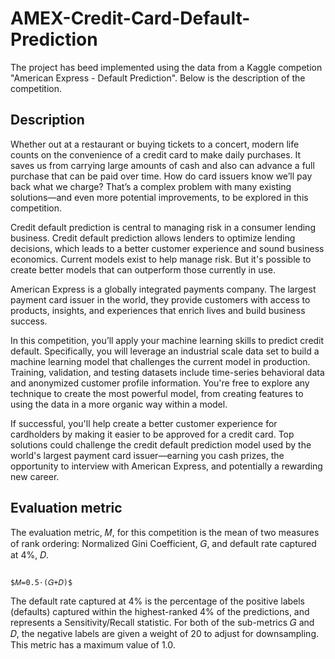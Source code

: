 # AMEX-Credit-Card-Default-Prediction

The project has beed implemented using the data from a Kaggle competion "American Express - Default Prediction". Below is the description of the competition.

## Description

Whether out at a restaurant or buying tickets to a concert, modern life counts on the convenience of a credit card to make daily purchases. It saves us from carrying large amounts of cash and also can advance a full purchase that can be paid over time. How do card issuers know we’ll pay back what we charge? That’s a complex problem with many existing solutions—and even more potential improvements, to be explored in this competition.

Credit default prediction is central to managing risk in a consumer lending business. Credit default prediction allows lenders to optimize lending decisions, which leads to a better customer experience and sound business economics. Current models exist to help manage risk. But it's possible to create better models that can outperform those currently in use.

American Express is a globally integrated payments company. The largest payment card issuer in the world, they provide customers with access to products, insights, and experiences that enrich lives and build business success.

In this competition, you’ll apply your machine learning skills to predict credit default. Specifically, you will leverage an industrial scale data set to build a machine learning model that challenges the current model in production. Training, validation, and testing datasets include time-series behavioral data and anonymized customer profile information. You're free to explore any technique to create the most powerful model, from creating features to using the data in a more organic way within a model.

If successful, you'll help create a better customer experience for cardholders by making it easier to be approved for a credit card. Top solutions could challenge the credit default prediction model used by the world's largest payment card issuer—earning you cash prizes, the opportunity to interview with American Express, and potentially a rewarding new career.

## Evaluation metric
The evaluation metric, 𝑀, for this competition is the mean of two measures of rank ordering: Normalized Gini Coefficient, 𝐺, and default rate captured at 4%, 𝐷.

                                                             $𝑀=0.5⋅(𝐺+𝐷)$
                                                             
The default rate captured at 4% is the percentage of the positive labels (defaults) captured within the highest-ranked 4% of the predictions, and represents a Sensitivity/Recall statistic. For both of the sub-metrics 𝐺 and 𝐷, the negative labels are given a weight of 20 to adjust for downsampling. This metric has a maximum value of 1.0.
